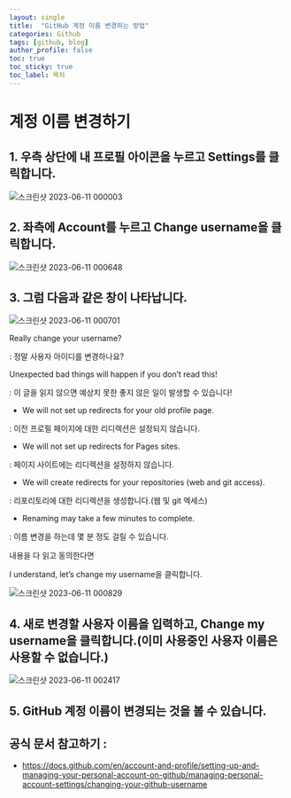 ```yaml
---
layout: single
title:  "GitHub 계정 이름 변경하는 방법"
categories: Github
tags: [github, blog]
author_profile: false
toc: true
toc_sticky: true
toc_label: 목차
---
```


# 계정 이름 변경하기

## 1. 우측 상단에 내 프로필 아이콘을 누르고 Settings를 클릭합니다.

![스크린샷 2023-06-11 000003](https://github.com/YOUSUBEEN/YOUSUBEEN/assets/130339188/cb0c5f33-232f-4483-b12d-f07632fee439)


## 2. 좌측에 Account를 누르고 Change username을 클릭합니다.

![스크린샷 2023-06-11 000648](https://github.com/YOUSUBEEN/YOUSUBEEN/assets/130339188/1712d60f-617e-46da-9ae3-0224f37e834a)

## 3. 그럼 다음과 같은 창이 나타납니다.

![스크린샷 2023-06-11 000701](https://github.com/YOUSUBEEN/YOUSUBEEN/assets/130339188/0e347f0d-9991-4259-a319-30913b17f0ac)

Really change your username?

: 정말 사용자 아이디를 변경하나요?

Unexpected bad things will happen if you don’t read this! 

: 이 글을 읽지 않으면 예상치 못한 좋지 않은 일이 발생할 수 있습니다!

- We will not set up redirects for your old profile page.

: 이전 프로필 페이지에 대한 리디렉션은 설정되지 않습니다.

- We will not set up redirects for Pages sites.

: 페이지 사이트에는 리디렉션을 설정하지 않습니다.

- We will create redirects for your repositories (web and git access).

: 리포리토리에 대한 리디렉션을 생성합니다.(웹 및 git 엑세스)

- Renaming may take a few minutes to complete.

: 이름 변경을 하는데  몇 분 정도 걸릴 수 있습니다.

내용을 다 읽고 동의한다면 

I understand, let’s change my username을 클릭합니다.

![스크린샷 2023-06-11 000829](https://github.com/YOUSUBEEN/YOUSUBEEN/assets/130339188/a783e868-15c6-467c-86f2-26755cebe3f7)

## 4. 새로 변경할 사용자 이름을 입력하고, Change my username을 클릭합니다.(이미 사용중인 사용자 이름은 사용할 수 없습니다.)

![스크린샷 2023-06-11 002417](https://github.com/YOUSUBEEN/YOUSUBEEN/assets/130339188/522b34ba-0e6f-4e55-ac34-1defdcde3eb0)

## 5. GitHub 계정 이름이 변경되는 것을 볼 수 있습니다.

## 공식 문서 참고하기 :

- https://docs.github.com/en/account-and-profile/setting-up-and-managing-your-personal-account-on-github/managing-personal-account-settings/changing-your-github-username